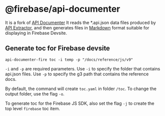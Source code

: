 # @firebase/api-documenter

It is a fork of [API Documenter](https://github.com/microsoft/rushstack/tree/master/apps/api-documenter)
It reads the *.api.json data files produced by [API Extractor](https://api-extractor.com/),
and then generates files in [Markdown](https://en.wikipedia.org/wiki/Markdown) format suitable for displaying in Firebase Devsite.

## Generate toc for Firebase devsite
`api-documenter-fire toc -i temp -p "/docs/reference/js/v9"`

`-i` and `-p` are required parameters.
Use `-i` to specify the folder that contains api.json files.
Use `-p` to specify the g3 path that contains the reference docs.

By default, the command will create `toc.yaml` in folder `/toc`. To change the output folder, use the flag `-o`.

To generate toc for the Firebase JS SDK, also set the flag `-j` to create the top level `firebase` toc item.